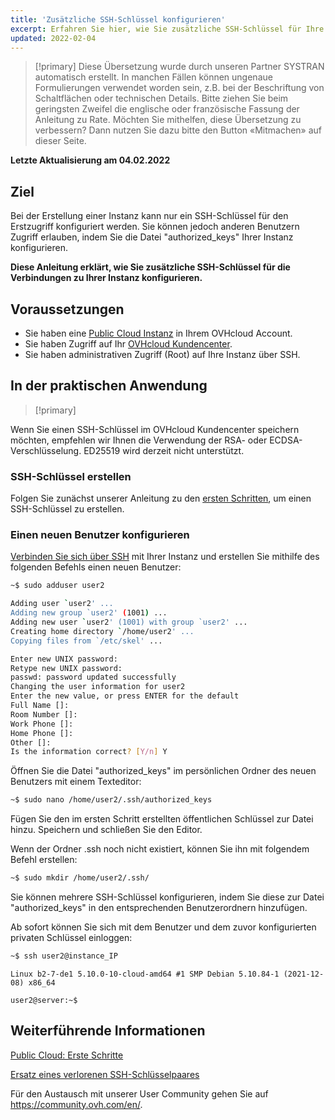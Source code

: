 ```yaml
---
title: 'Zusätzliche SSH-Schlüssel konfigurieren'
excerpt: Erfahren Sie hier, wie Sie zusätzliche SSH-Schlüssel für Ihre Public Cloud Instanz konfigurieren
updated: 2022-02-04
---
```


> [!primary]
> Diese Übersetzung wurde durch unseren Partner SYSTRAN automatisch erstellt. In manchen Fällen können ungenaue Formulierungen verwendet worden sein, z.B. bei der Beschriftung von Schaltflächen oder technischen Details. Bitte ziehen Sie beim geringsten Zweifel die englische oder französische Fassung der Anleitung zu Rate. Möchten Sie mithelfen, diese Übersetzung zu verbessern? Dann nutzen Sie dazu bitte den Button «Mitmachen» auf dieser Seite.
>

**Letzte Aktualisierung am 04.02.2022**

## Ziel
 
Bei der Erstellung einer Instanz kann nur ein SSH-Schlüssel für den Erstzugriff konfiguriert werden. Sie können jedoch anderen Benutzern Zugriff erlauben, indem Sie die Datei "authorized_keys" Ihrer Instanz konfigurieren.

**Diese Anleitung erklärt, wie Sie zusätzliche SSH-Schlüssel für die Verbindungen zu Ihrer Instanz konfigurieren.**


## Voraussetzungen

- Sie haben eine [Public Cloud Instanz](https://www.ovhcloud.com/de/public-cloud/) in Ihrem OVHcloud Account.
- Sie haben Zugriff auf Ihr [OVHcloud Kundencenter](https://www.ovh.com/auth/?action=gotomanager&from=https://www.ovh.de/&ovhSubsidiary=de).
- Sie haben administrativen Zugriff (Root) auf Ihre Instanz über SSH.  

## In der praktischen Anwendung

> [!primary]
>
Wenn Sie einen SSH-Schlüssel im OVHcloud Kundencenter speichern möchten, empfehlen wir Ihnen die Verwendung der RSA- oder ECDSA-Verschlüsselung. ED25519 wird derzeit nicht unterstützt.
>

### SSH-Schlüssel erstellen

Folgen Sie zunächst unserer Anleitung zu den [ersten Schritten](/pages/platform/public-cloud/public-cloud-first-steps#schritt-1-ssh-schlussel-erstellen), um einen SSH-Schlüssel zu erstellen.

### Einen neuen Benutzer konfigurieren

[Verbinden Sie sich über SSH](/pages/platform/public-cloud/public-cloud-first-steps#connect-to-instance) mit Ihrer Instanz und erstellen Sie mithilfe des folgenden Befehls einen neuen Benutzer:

```bash
~$ sudo adduser user2

Adding user `user2' ...
Adding new group `user2' (1001) ...
Adding new user `user2' (1001) with group `user2' ...
Creating home directory `/home/user2' ...
Copying files from `/etc/skel' ...

Enter new UNIX password:
Retype new UNIX password:
passwd: password updated successfully
Changing the user information for user2
Enter the new value, or press ENTER for the default
Full Name []:
Room Number []:
Work Phone []:
Home Phone []:
Other []:
Is the information correct? [Y/n] Y
```

Öffnen Sie die Datei "authorized_keys" im persönlichen Ordner des neuen Benutzers mit einem Texteditor:

```bash
~$ sudo nano /home/user2/.ssh/authorized_keys
```

Fügen Sie den im ersten Schritt erstellten öffentlichen Schlüssel zur Datei hinzu. Speichern und schließen Sie den Editor.

Wenn der Ordner .ssh noch nicht existiert, können Sie ihn mit folgendem Befehl erstellen:

```bash
~$ sudo mkdir /home/user2/.ssh/
```

Sie können mehrere SSH-Schlüssel konfigurieren, indem Sie diese zur Datei "authorized_keys" in den entsprechenden Benutzerordnern hinzufügen.

Ab sofort können Sie sich mit dem Benutzer und dem zuvor konfigurierten privaten Schlüssel einloggen:

```bash
~$ ssh user2@instance_IP
```
```console
Linux b2-7-de1 5.10.0-10-cloud-amd64 #1 SMP Debian 5.10.84-1 (2021-12-08) x86_64

user2@server:~$
```


## Weiterführende Informationen

[Public Cloud: Erste Schritte](/pages/platform/public-cloud/public-cloud-first-steps)

[Ersatz eines verlorenen SSH-Schlüsselpaares](/pages/platform/public-cloud/replacing_lost_ssh_key)

Für den Austausch mit unserer User Community gehen Sie auf <https://community.ovh.com/en/>.